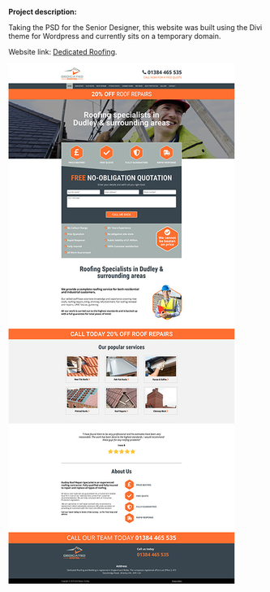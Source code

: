**Project description:**

Taking the PSD for the Senior Designer, this website was built using the Divi theme for Wordpress and currently sits on a temporary domain.

Website link: [Dedicated Roofing](http://testdomaindigital.co.uk/).

<img src="images/dedicatedroofing-thumb.jpg?raw=true"/>
